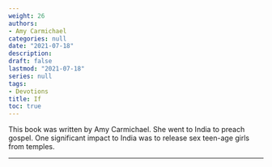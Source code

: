 ```yaml
---
weight: 26
authors:
- Amy Carmichael
categories: null
date: "2021-07-18"
description: 
draft: false
lastmod: "2021-07-18"
series: null
tags:
- Devotions
title: If
toc: true
---
```


This book was written by Amy Carmichael.  She went to India to preach gospel.  One significant impact to India was to release sex teen-age girls from temples.  

<!--more-->
---

